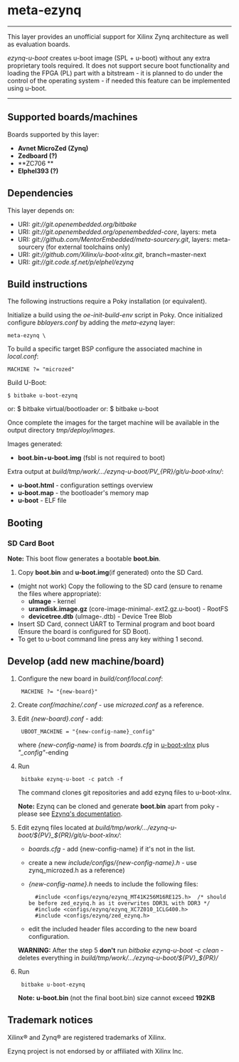 # meta-ezynq
***
This layer provides an unofficial support for Xilinx Zynq architecture 
as well as evaluation boards.

*ezynq-u-boot* creates u-boot image (SPL + u-boot) without any extra proprietary tools required.
It does not support secure boot functionality and loading the FPGA (PL) part 
with a bitstream - it is planned to do under the control of the operating system - 
if needed this feature can be implemented using u-boot.

***
## Supported boards/machines
Boards supported by this layer:

* **Avnet MicroZed (Zynq)**
* **Zedboard (?)**
* **ZC706 **
* **Elphel393 (?)**

## Dependencies
This layer depends on:

* URI: *git://git.openembedded.org/bitbake*
* URI: *git://git.openembedded.org/openembedded-core*, layers: meta 
* URI: *git://github.com/MentorEmbedded/meta-sourcery.git*, layers: meta-sourcery (for external toolchains only)
* URI: *git://github.com/Xilinx/u-boot-xlnx.git*, branch=master-next
* URI: *git://git.code.sf.net/p/elphel/ezynq*

## Build instructions
The following instructions require a Poky installation (or equivalent).

Initialize a build using the *oe-init-build-env* script in Poky. Once
initialized configure *bblayers.conf* by adding the *meta-ezynq* layer:

	meta-ezynq \

To build a specific target BSP configure the associated machine in *local.conf*:

	MACHINE ?= "microzed"

Build U-Boot:

	$ bitbake u-boot-ezynq
or:
	$ bitbake virtual/bootloader
or:
	$ bitbake u-boot

Once complete the images for the target machine will be available in the output
directory *tmp/deploy/images*.

Images generated:

* **boot.bin**+**u-boot.img** (fsbl is not required to boot)

Extra output at *build/tmp/work/.../ezynq-u-boot/${PV}\_${PR}/git/u-boot-xlnx/*:

* **u-boot.html** - configuration settings overview
* **u-boot.map** - the bootloader's memory map
* **u-boot** - ELF file

## Booting

### SD Card Boot
**Note:** This boot flow generates a bootable **boot.bin**.

1. Copy **boot.bin** and **u-boot.img**(if generated) onto the SD Card.
* (might not work) Copy the following to the SD card (ensure to rename the files where appropriate):
    *  **uImage** - kernel
    *  **uramdisk.image.gz** (core-image-minimal-<machine name>.ext2.gz.u-boot) - RootFS
    *  **devicetree.dtb** (uImage-<machine name>.dtb) - Device Tree Blob
* Insert SD Card, connect UART to Terminal program and boot board (Ensure the
board is configured for SD Boot).
* To get to u-boot command line press any key withing 1 second.

## Develop (add new machine/board)

1. Configure the new board in *build/conf/local.conf*:

        MACHINE ?= "{new-board}"

2. Create *conf/machine/<new-board>.conf* - use *microzed.conf* as a reference.

3. Edit *{new-board}.conf* - add:

        UBOOT_MACHINE = "{new-config-name}_config"
 
     where *{new-config-name}* is from *boards.cfg* in [u-boot-xlnx](https://github.com/Xilinx/u-boot-xlnx) plus *"_config"*-ending

4. Run

        bitbake ezynq-u-boot -c patch -f

    The command clones git repositories and add ezynq files to u-boot-xlnx.

    **Note:** Ezynq can be cloned and generate **boot.bin** apart from poky - please see [Ezynq's documentation](http://wiki.elphel.com/index.php?title=Ezynq).

5. Edit ezynq files located at *build/tmp/work/.../ezynq-u-boot/${PV}_${PR}/git/u-boot-xlnx/*:

    * *boards.cfg* - add {new-config-name} if it's not in the list.

    * create a new *include/configs/{new-config-name}.h* - use zynq_microzed.h as a reference)

    * *{new-config-name}.h* needs to include the following files:

            #include <configs/ezynq/ezynq_MT41K256M16RE125.h>  /* should be before zed_ezynq.h as it overwrites DDR3L with DDR3 */
            #include <configs/ezynq/ezynq_XC7Z010_1CLG400.h>
            #include <configs/ezynq/zed_ezynq.h>

    * edit the included header files according to the new board configuration.

    **WARNING:** After the step 5 **don't** run *bitbake ezynq-u-boot -c clean* - deletes everything in *build/tmp/work/.../ezynq-u-boot/${PV}_${PR}/*

6. Run

        bitbake u-boot-ezynq

    **Note:** **u-boot.bin** (not the final boot.bin) size cannot exceed **192KB**

## Trademark notices

Xilinx® and Zynq® are registered trademarks of Xilinx.

Ezynq project is not endorsed by or affiliated with Xilinx Inc.